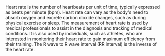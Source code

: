 Heart rate is the number of heartbeats per unit of time, typically expressed as beats per minute (bpm). Heart rate can vary as the body's need to absorb oxygen and excrete carbon dioxide changes, such as during physical exercise or sleep.
The measurement of heart rate is used by medical professionals to assist in the diagnosis and tracking of medical conditions. It is also used by individuals, such as athletes, who are interested in monitoring their heart rate to gain maximum efficiency from their training. The R wave to R wave interval (RR interval) is the inverse of the heart rate.